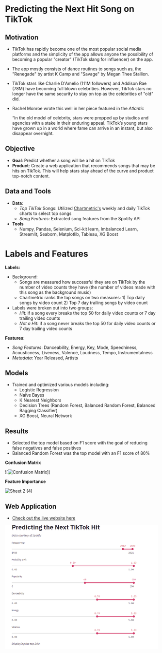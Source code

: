 # Predicting the Next Hit Song on TikTok
## Motivation

- TikTok has rapidly become one of the most popular social media platforms and the simplicity of the app allows anyone the possibility of becoming a popular "creator" (TikTok slang for influencer) on the app.

- The app mostly consists of dance routines to songs such as,  the "Renegade" by artist K  Camp and "Savage" by Megan Thee Stallion.

- TikTok stars like Charlie D'Amelio (111M followers) and Addison Rae (78M) have becoming full blown celebrities.  However, TikTok stars no longer have the same security to stay on top as the celebrities of "old" did. 

- Rachel Monroe wrote this well in her piece featured in the *Atlantic*

  <p>“In the old model of celebrity, stars were propped up by studios and agencies with a stake in their enduring appeal. TikTok’s young stars have grown up in a world where fame can arrive in an instant, but also disappear overnight.</p>

## Objective

- **Goal**: Predict whether a song will be a hit on TikTok 
- **Product**: Create a web application that recommends songs that may be hits on TikTok.  This will help stars stay ahead of the curve and product top-notch content.

## Data and Tools

- **Data**: 
  - *Top TikTok* Songs: Utilized [Chartmetric's](https://www.chartmetric.com/) weekly and daily TikTok charts to select top songs
  - *Song Features*: Extracted song features from the Spotify API
- **Tools**
  - Numpy, Pandas, Selenium, Sci-kit learn, Imbalanced Learn, Streamlit, Seaborn, Matplotlib, Tableau, XG Boost

# Labels and Features

**Labels:**

- Background:
  - Songs are measured how successful they are on TikTok by the number of video counts they have (the number of videos made with this song as the background music)
  - Chartmetric ranks the top songs on two measures: 1) Top daily songs by video count 2) Top 7 day trailing songs by video count
- Labels were broken out into two groups:
  - *Hit:* if a song every breaks the top 50 for daily video counts or 7 day trailing video counts
  - *Not a Hit:* if a song never breaks the top 50 for daily video counts or 7 day trailing video counts

**Features:** 

- *Song Features*: Danceability, Energy, Key, Mode, Speechiness, Acousticness, Liveness, Valence, Loudness, Tempo, Instrumentalness
- *Metadata*: Year Released, Artists

## Models

- Trained and optimized various models including: 
  - Logistic Regression
  - Naïve Bayes 
  - K Nearest Neighbors
  - Decision Trees (Random Forest, Balanced Random Forest, Balanced Bagging Classifier)
  - XG Boost, Neural Network 

## Results

- Selected the top model based on F1 score with the goal of reducing false negatives and false positives
- Balanced Random Forest was the top model with an F1 score of 80%

**Confusion Matrix**

![![Confusion Matrix](https://user-images.githubusercontent.com/58379976/112503822-9f5dc980-8d61-11eb-8f87-6ebe0df64f39.PNG)](

**Feature Importance** 

![Sheet 2 (4)](https://user-images.githubusercontent.com/58379976/112505322-0d56c080-8d63-11eb-803c-9804b5918a8d.png)

## Web Application

- [Check out the live website here](https://share.streamlit.io/andrewdouglassmith1/tiktok_hit_predictor/main/Streamlit/streamlit_app3.py)


![Hit Song Predictions Demo](Demo/Demo.gif)

